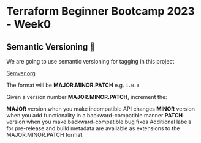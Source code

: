 # Terraform Beginner Bootcamp 2023 - Week0

## Semantic Versioning :mage:
We are going to use semantic versioning for tagging in this project

[Semver.org](https://semver.org/)

The format will be **MAJOR.MINOR.PATCH** e.g. `1.0.0`

Given a version number **MAJOR.MINOR.PATCH**, increment the:

**MAJOR** version when you make incompatible API changes
**MINOR** version when you add functionality in a backward-compatible manner
**PATCH** version when you make backward-compatible bug fixes
Additional labels for pre-release and build metadata are available as extensions to the MAJOR.MINOR.PATCH format.


